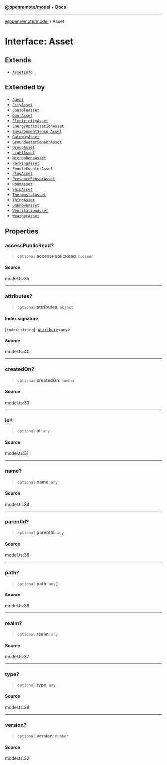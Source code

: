 [**@openremote/model**](../README.md) • **Docs**

***

[@openremote/model](../globals.md) / Asset

# Interface: Asset

## Extends

- [`AssetInfo`](AssetInfo.md)

## Extended by

- [`Agent`](Agent.md)
- [`CityAsset`](CityAsset.md)
- [`ConsoleAsset`](ConsoleAsset.md)
- [`DoorAsset`](DoorAsset.md)
- [`ElectricityAsset`](ElectricityAsset.md)
- [`EnergyOptimisationAsset`](EnergyOptimisationAsset.md)
- [`EnvironmentSensorAsset`](EnvironmentSensorAsset.md)
- [`GatewayAsset`](GatewayAsset.md)
- [`GroundwaterSensorAsset`](GroundwaterSensorAsset.md)
- [`GroupAsset`](GroupAsset.md)
- [`LightAsset`](LightAsset.md)
- [`MicrophoneAsset`](MicrophoneAsset.md)
- [`ParkingAsset`](ParkingAsset.md)
- [`PeopleCounterAsset`](PeopleCounterAsset.md)
- [`PlugAsset`](PlugAsset.md)
- [`PresenceSensorAsset`](PresenceSensorAsset.md)
- [`RoomAsset`](RoomAsset.md)
- [`ShipAsset`](ShipAsset.md)
- [`ThermostatAsset`](ThermostatAsset.md)
- [`ThingAsset`](ThingAsset.md)
- [`UnknownAsset`](UnknownAsset.md)
- [`VentilationAsset`](VentilationAsset.md)
- [`WeatherAsset`](WeatherAsset.md)

## Properties

### accessPublicRead?

> `optional` **accessPublicRead**: `boolean`

#### Source

model.ts:35

***

### attributes?

> `optional` **attributes**: `object`

#### Index signature

 \[`index`: `string`\]: [`Attribute`](Attribute.md)\<`any`\>

#### Source

model.ts:40

***

### createdOn?

> `optional` **createdOn**: `number`

#### Source

model.ts:33

***

### id?

> `optional` **id**: `any`

#### Source

model.ts:31

***

### name?

> `optional` **name**: `any`

#### Source

model.ts:34

***

### parentId?

> `optional` **parentId**: `any`

#### Source

model.ts:36

***

### path?

> `optional` **path**: `any`[]

#### Source

model.ts:39

***

### realm?

> `optional` **realm**: `any`

#### Source

model.ts:37

***

### type?

> `optional` **type**: `any`

#### Source

model.ts:38

***

### version?

> `optional` **version**: `number`

#### Source

model.ts:32
